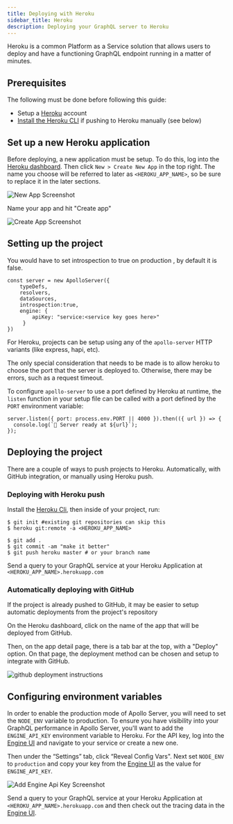 ```yaml
---
title: Deploying with Heroku
sidebar_title: Heroku
description: Deploying your GraphQL server to Heroku
---
```


Heroku is a common Platform as a Service solution that allows users to deploy and have a functioning GraphQL endpoint running in a matter of minutes.

## Prerequisites

The following must be done before following this guide:

- Setup a [Heroku](https://heroku.com) account
- [Install the Heroku CLI](https://devcenter.heroku.com/articles/heroku-cli) if pushing to Heroku manually (see below)

<h2 id="configure-heroku" title="Configure Heroku">Set up a new Heroku application</h2>

Before deploying, a new application must be setup. To do this, log into the [Heroku dashboard](https://dashboard.heroku.com/apps). Then click `New > Create New App` in the top right. The name you choose will be referred to later as `<HEROKU_APP_NAME>`, so be sure to replace it in the later sections.

![New App Screenshot](../images/deployment/heroku/new-app.png)

Name your app and hit "Create app"

![Create App Screenshot](../images/deployment/heroku/create-app.png)

## Setting up the project
You would have to set introspection to true on production , by default it is false.
```
const server = new ApolloServer({
    typeDefs,
    resolvers,
    dataSources,
    introspection:true,
    engine: {
        apiKey: "service:<service key goes here>"
     }
})
```
For Heroku, projects can be setup using any of the `apollo-server` HTTP variants (like express, hapi, etc).

The only special consideration that needs to be made is to allow heroku to choose the port that the server is deployed to. Otherwise, there may be errors, such as a request timeout.

To configure `apollo-server` to use a port defined by Heroku at runtime, the `listen` function in your setup file can be called with a port defined by the `PORT` environment variable:

```
server.listen({ port: process.env.PORT || 4000 }).then(({ url }) => {
  console.log(`🚀 Server ready at ${url}`);
});
```

## Deploying the project

There are a couple of ways to push projects to Heroku. Automatically, with GitHub integration, or manually using Heroku push.

<h3 id="deploy" title="Deploy with Heroku Push">Deploying with Heroku push</h3>

Install the [Heroku Cli](https://devcenter.heroku.com/articles/heroku-cli), then inside of your project, run:

```shell
$ git init #existing git repositories can skip this
$ heroku git:remote -a <HEROKU_APP_NAME>

$ git add .
$ git commit -am "make it better"
$ git push heroku master # or your branch name
```

Send a query to your GraphQL service at your Heroku Application at `<HEROKU_APP_NAME>.herokuapp.com`

<h3>Automatically deploying with GitHub</h3>

If the project is already pushed to GitHub, it may be easier to setup automatic deployments from the project's repository

On the Heroku dashboard, click on the name of the app that will be deployed from GitHub.

Then, on the app detail page, there is a tab bar at the top, with a "Deploy" option. On that page, the deployment method can be chosen and setup to integrate with GitHub.

![github deployment instructions](../images/deployment/heroku/heroku-github-instructions.png)

<h2 id="env-vars" title="Environment variables"> Configuring environment variables</h2>

In order to enable the production mode of Apollo Server, you will need to set the `NODE_ENV` variable to production. To ensure you have visibility into your GraphQL performance in Apollo Server, you'll want to add the `ENGINE_API_KEY` environment variable to Heroku. For the API key, log into the [Engine UI](https://engine.apollographql.com) and navigate to your service or create a new one.

Then under the “Settings” tab, click “Reveal Config Vars". Next set `NODE_ENV` to `production` and copy your key from the [Engine UI](http://engine.apollographql.com/) as the value for `ENGINE_API_KEY`.

![Add Engine Api Key Screenshot](../images/deployment/heroku/add-env-vars.png)

Send a query to your GraphQL service at your Heroku Application at `<HEROKU_APP_NAME>.herokuapp.com` and then check out the tracing data in the [Engine UI](http://engine.apollographql.com/).
